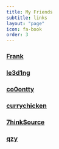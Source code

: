 ```yaml
---
title: My Friends
subtitle: links
layout: "page"
icon: fa-book
order: 3
---
```



### [Frank](https://crepe.coding.me/Crepeblog)
### [le3d1ng](https://leeeddin.github.io)
### [co0ontty](https://co0ontty.github.io)
### [currychicken](https://AAAAAimer.github.io)
### [7hinkSource](https://blog.csdn.net/qq_40500631)
### [qzy](https://qdqzy.github.io/)